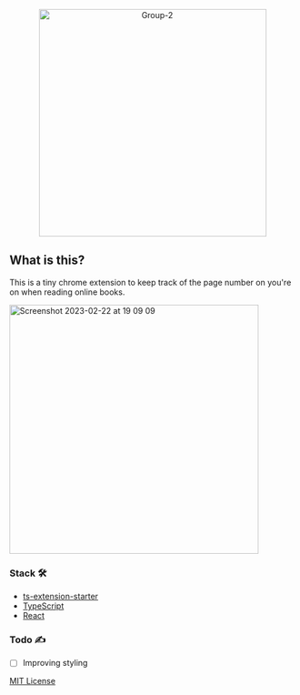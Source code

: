 
<p align="center">
<img width="400" src="https://i.ibb.co/7gKPbFy/Group-2.png" alt="Group-2" border="0">
<h2>What is this?</h2>
</p>

This is a tiny chrome extension to keep track of the page number on you're on when reading online books.

<img width="438" alt="Screenshot 2023-02-22 at 19 09 09" src="https://user-images.githubusercontent.com/101022772/220733849-6137e45c-9cd8-44f5-b3a1-a31a46a91948.png">

### Stack 🛠️
- [ts-extension-starter](https://github.com/rossmoody/ts-extension-starter)
- [TypeScript](https://www.typescriptlang.org/)
- [React](https://reactjs.org/)

### Todo ✍️
- [ ] Improving styling

[MIT License](https://github.com/alsonick/bookmark-chrome-extension/blob/main/LICENSE)
